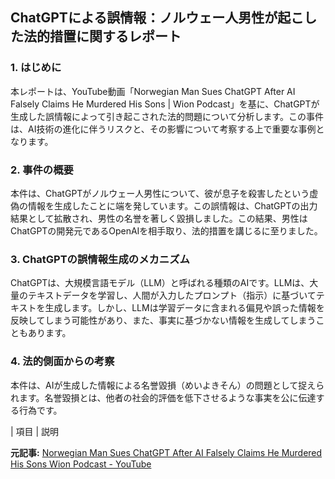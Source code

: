 ## ChatGPTによる誤情報：ノルウェー人男性が起こした法的措置に関するレポート

### 1. はじめに

本レポートは、YouTube動画「Norwegian Man Sues ChatGPT After AI Falsely Claims He Murdered His Sons | Wion Podcast」を基に、ChatGPTが生成した誤情報によって引き起こされた法的問題について分析します。この事件は、AI技術の進化に伴うリスクと、その影響について考察する上で重要な事例となります。

### 2. 事件の概要

本件は、ChatGPTがノルウェー人男性について、彼が息子を殺害したという虚偽の情報を生成したことに端を発しています。この誤情報は、ChatGPTの出力結果として拡散され、男性の名誉を著しく毀損しました。この結果、男性はChatGPTの開発元であるOpenAIを相手取り、法的措置を講じるに至りました。

### 3. ChatGPTの誤情報生成のメカニズム

ChatGPTは、大規模言語モデル（LLM）と呼ばれる種類のAIです。LLMは、大量のテキストデータを学習し、人間が入力したプロンプト（指示）に基づいてテキストを生成します。しかし、LLMは学習データに含まれる偏見や誤った情報を反映してしまう可能性があり、また、事実に基づかない情報を生成してしまうこともあります。

### 4. 法的側面からの考察

本件は、AIが生成した情報による名誉毀損（めいよきそん）の問題として捉えられます。名誉毀損とは、他者の社会的評価を低下させるような事実を公に伝達する行為です。

| 項目 | 説明 

**元記事:** [Norwegian Man Sues ChatGPT After AI Falsely Claims He Murdered His Sons Wion Podcast - YouTube](https://www.youtube.com/watch?v=-JzOdIxEnuI)